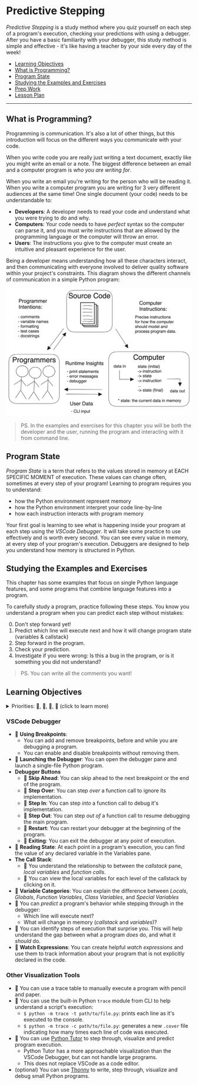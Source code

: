 # Predictive Stepping

_Predictive Stepping_ is a study method where you quiz yourself on each step of
a program's execution, checking your predictions with using a debugger. After
you have a basic familiarity with your debugger, this study method is simple and
effective - it's like having a teacher by your side every day of the week!

- [Learning Objectives](#learning-objectives)
- [What is Programming?](#what-is-programming)
- [Program State](#program-state)
- [Studying the Examples and Exercises](#studying-the-examples-and-exercises)
- [Prep Work](./prep_work.md)
- [Lesson Plan](./lesson_plan.md)

---

## What is Programming?

Programming is communication. It's also a lot of other things, but this
introduction will focus on the different ways you communicate with your code.

When you write code you are really just writing a text document, exactly like
you might write an email or a note. The biggest difference between an email and
a computer program is _who you are writing for_.

When you write an email you're writing for the person who will be reading it.
When you write a computer program you are writing for 3 very different audiences
at the same time! One single document (your code) needs to be understandable to:

- **Developers**: A developer needs to read your code and understand what you
  were trying to do and why.
- **Computers**: Your code needs to have _perfect_ syntax so the computer can
  parse it, and you must write instructions that are allowed by the programming
  language or the computer will throw an error.
- **Users**: The instructions you give to the computer must create an intuitive
  and pleasant experience for the user.

Being a developer means understanding how all these characters interact, and
then communicating with everyone involved to deliver quality software within
your project's constraints. This diagram shows the different channels of
communication in a simple Python program:

![a program](./assets/computers_and_developers.png)

> PS. In the examples and exercises for this chapter you will be both the
> developer and the user, running the program and interacting with it from
> command line.

## Program State

_Program State_ is a term that refers to the values stored in memory at EACH
SPECIFIC MOMENT of execution. These values can change often, sometimes at every
step of your program! Learning to program requires you to understand:

- how the Python environment represent memory
- how the Python environment interpret your code line-by-line
- how each instruction interacts with program memory

Your first goal is learning to see what is happening inside your program at each
step using the _VSCode Debugger_. It will take some practice to use effectively
and is worth every second. You can see every value in memory, at every step of
your program's execution. Debuggers are designed to help you understand how
memory is structured in Python.

## Studying the Examples and Exercises

This chapter has some examples that focus on single Python language features,
and some programs that combine language features into a program.

To carefully study a program, practice following these steps. You know you
understand a program when you can predict each step without mistakes:

0. Don't step forward yet!
1. Predict which line will execute next and how it will change program state
   (variables & callstack)
2. Step forward in the program.
3. Check your prediction.
4. Investigate if you were wrong: Is this a bug in the program, or is it
   something you did not understand?

> PS. You can write all the comments you want!

## Learning Objectives

<details>
<summary>Priorities: 🥚, 🐣, 🐥, 🐔 (click to learn more)</summary>
<br>

There is a lot to learn in this repository. If you can't master all the material
at once, that's expected! Anything you don't master now will always be waiting
for you to review when you need it. These 4 emoji's will help you prioritize
your study time and to measure your progress:

- 🥚: Understanding this material is required, it covers the base skills you'll
  need for this module and the next. You do not need to finish all of them but
  should feel comfortable that you could with enough time.
- 🐣: You have started all of these exercises and feel you could complete them
  all if you just had more time. It may not be easy for you but with effort you
  can make it through.
- 🐥: You have studied the examples and started some exercises if you had time.
  You should have a big-picture understanding of these concepts/skills, but may
  not be confident completing the exercises.
- 🐔: These concepts or skills are not necessary but are related to this module.
  If you are finished with 🥚, 🐣 and 🐥 you can use the 🐔 exercises to push
  yourself without getting distracted from the module's main objectives.

---

</details>

### VSCode Debugger

- 🥚 **Using Breakpoints**:
  - You can add and remove breakpoints, before and while you are debugging a
    program.
  - You can enable and disable breakpoints without removing them.
- 🥚 **Launching the Debugger**: You can open the debugger pane and launch a
  single-file Python program.
- **Debugger Buttons**
  - 🥚 **Skip Ahead**: You can skip ahead to the next breakpoint or the end of
    the program.
  - 🥚 **Step Over**: You can step _over_ a function call to ignore its
    implementation.
  - 🥚 **Step In**: You can step _into_ a function call to debug it's
    implementation.
  - 🥚 **Step Out**: You can step _out of_ a function call to resume debugging
    the main program.
  - 🥚 **Restart**: You can restart your debugger at the beginning of the
    program.
  - 🥚 **Exiting**: You can exit the debugger at any point of execution.
- 🥚 **Reading State**: At each point in a program's execution, you can find the
  value of any declared variable in the Variables pane.
- **The Call Stack**:
  - 🥚 You understand the relationship to between the _callstack_ pane, _local
    variables_ and _function calls_.
  - 🥚 You can view the local variables for each level of the callstack by
    clicking on it.
- 🐣 **Variable Categories**: You can explain the difference between _Locals_,
  _Globals_, _Function Variables_, _Class Variables_, and _Special Variables_
- 🐣 You can _predict_ a program's behavior while stepping through in the
  debugger:
  - Which line will execute next?
  - What will change in memory (_callstack_ and _variables_)?
- 🐣 You can identify steps of execution that surprise you. This will help
  understand the gap between what a program _does_ do, and what it _should_ do.
- 🐥 **Watch Expressions**: You can create helpful _watch expressions_ and use
  them to track information about your program that is not explicitly declared
  in the code.

### Other Visualization Tools

- 🥚 You can use a trace table to manually execute a program with pencil and
  paper.
- 🥚 You can use the built-in Python `trace` module from CLI to help understand
  a script's execution:
  - `$ python -m trace -t path/to/file.py`: prints each line as it's executed to
    the console.
  - `$ python -m trace -c path/to/file.py`: generates a new `.cover` file
    indicating how many times each line of code was executed.
- 🥚 You can use [Python Tutor](http://pythontutor.com/) to step through,
  visualize and predict program execution.
  - Python Tutor has a more approachable visualization than the VSCode Debugger,
    but can not handle large programs.
  - This does not replace VSCode as a code editor.
- (optional) You can use [Thonny](https://thonny.org/) to write, step through,
  visualize and debug small Python programs.
